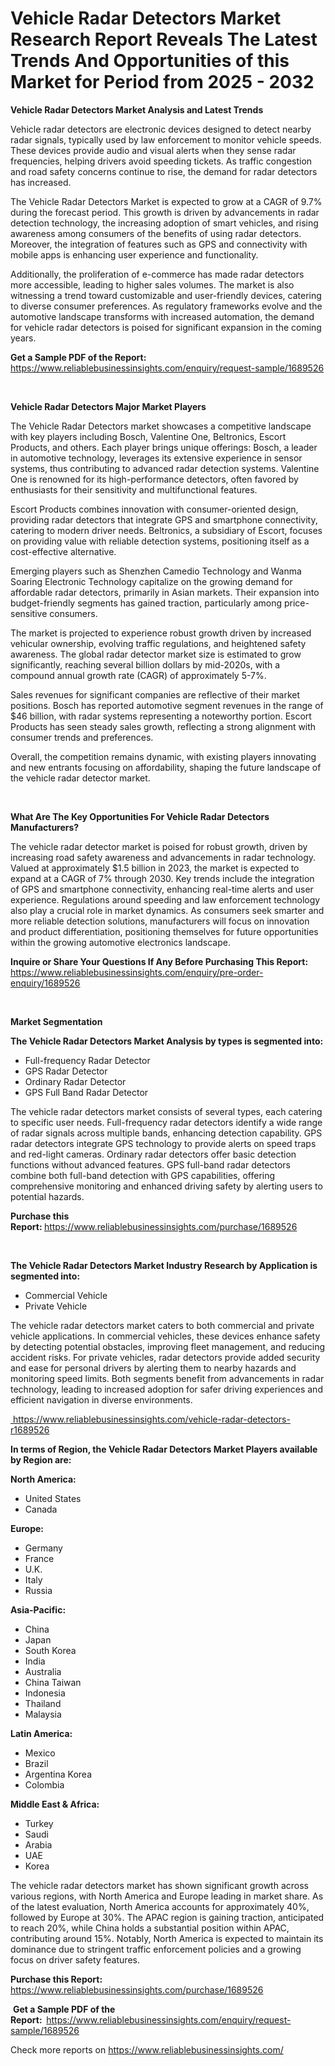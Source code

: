 <p><h1>Vehicle Radar Detectors Market Research Report Reveals The Latest Trends And Opportunities of this Market for Period from 2025 - 2032</h1></p><p><strong>Vehicle Radar Detectors Market Analysis and Latest Trends</strong></p>
<p><p>Vehicle radar detectors are electronic devices designed to detect nearby radar signals, typically used by law enforcement to monitor vehicle speeds. These devices provide audio and visual alerts when they sense radar frequencies, helping drivers avoid speeding tickets. As traffic congestion and road safety concerns continue to rise, the demand for radar detectors has increased.</p><p>The Vehicle Radar Detectors Market is expected to grow at a CAGR of 9.7% during the forecast period. This growth is driven by advancements in radar detection technology, the increasing adoption of smart vehicles, and rising awareness among consumers of the benefits of using radar detectors. Moreover, the integration of features such as GPS and connectivity with mobile apps is enhancing user experience and functionality. </p><p>Additionally, the proliferation of e-commerce has made radar detectors more accessible, leading to higher sales volumes. The market is also witnessing a trend toward customizable and user-friendly devices, catering to diverse consumer preferences. As regulatory frameworks evolve and the automotive landscape transforms with increased automation, the demand for vehicle radar detectors is poised for significant expansion in the coming years.</p></p>
<p><strong>Get a Sample PDF of the Report:&nbsp;</strong> <a href="https://www.reliablebusinessinsights.com/enquiry/request-sample/1689526?utm_campaign=101&utm_medium=2&utm_source=Github&utm_content=ia&utm_term=07012025&utm_id=vehicle-radar-detectors">https://www.reliablebusinessinsights.com/enquiry/request-sample/1689526</a></p>
<p>&nbsp;</p>
<p><strong>Vehicle Radar Detectors Major Market Players</strong></p>
<p><p>The Vehicle Radar Detectors market showcases a competitive landscape with key players including Bosch, Valentine One, Beltronics, Escort Products, and others. Each player brings unique offerings: Bosch, a leader in automotive technology, leverages its extensive experience in sensor systems, thus contributing to advanced radar detection systems. Valentine One is renowned for its high-performance detectors, often favored by enthusiasts for their sensitivity and multifunctional features.</p><p>Escort Products combines innovation with consumer-oriented design, providing radar detectors that integrate GPS and smartphone connectivity, catering to modern driver needs. Beltronics, a subsidiary of Escort, focuses on providing value with reliable detection systems, positioning itself as a cost-effective alternative.</p><p>Emerging players such as Shenzhen Camedio Technology and Wanma Soaring Electronic Technology capitalize on the growing demand for affordable radar detectors, primarily in Asian markets. Their expansion into budget-friendly segments has gained traction, particularly among price-sensitive consumers.</p><p>The market is projected to experience robust growth driven by increased vehicular ownership, evolving traffic regulations, and heightened safety awareness. The global radar detector market size is estimated to grow significantly, reaching several billion dollars by mid-2020s, with a compound annual growth rate (CAGR) of approximately 5-7%.</p><p>Sales revenues for significant companies are reflective of their market positions. Bosch has reported automotive segment revenues in the range of $46 billion, with radar systems representing a noteworthy portion. Escort Products has seen steady sales growth, reflecting a strong alignment with consumer trends and preferences.</p><p>Overall, the competition remains dynamic, with existing players innovating and new entrants focusing on affordability, shaping the future landscape of the vehicle radar detector market.</p></p>
<p>&nbsp;</p>
<p><strong>What Are The Key Opportunities For Vehicle Radar Detectors Manufacturers?</strong></p>
<p><p>The vehicle radar detector market is poised for robust growth, driven by increasing road safety awareness and advancements in radar technology. Valued at approximately $1.5 billion in 2023, the market is expected to expand at a CAGR of 7% through 2030. Key trends include the integration of GPS and smartphone connectivity, enhancing real-time alerts and user experience. Regulations around speeding and law enforcement technology also play a crucial role in market dynamics. As consumers seek smarter and more reliable detection solutions, manufacturers will focus on innovation and product differentiation, positioning themselves for future opportunities within the growing automotive electronics landscape.</p></p>
<p><strong>Inquire or Share Your Questions If Any Before Purchasing This Report:</strong> <a href="https://www.reliablebusinessinsights.com/enquiry/pre-order-enquiry/1689526?utm_campaign=101&utm_medium=2&utm_source=Github&utm_content=ia&utm_term=07012025&utm_id=vehicle-radar-detectors">https://www.reliablebusinessinsights.com/enquiry/pre-order-enquiry/1689526</a></p>
<p>&nbsp;</p>
<p><strong>Market Segmentation</strong></p>
<p><strong>The Vehicle Radar Detectors Market Analysis by types is segmented into:</strong></p>
<p><ul><li>Full-frequency Radar Detector</li><li>GPS Radar Detector</li><li>Ordinary Radar Detector</li><li>GPS Full Band Radar Detector</li></ul></p>
<p><p>The vehicle radar detectors market consists of several types, each catering to specific user needs. Full-frequency radar detectors identify a wide range of radar signals across multiple bands, enhancing detection capability. GPS radar detectors integrate GPS technology to provide alerts on speed traps and red-light cameras. Ordinary radar detectors offer basic detection functions without advanced features. GPS full-band radar detectors combine both full-band detection with GPS capabilities, offering comprehensive monitoring and enhanced driving safety by alerting users to potential hazards.</p></p>
<p><strong>Purchase this Report:&nbsp;</strong><a href="https://www.reliablebusinessinsights.com/purchase/1689526?utm_campaign=101&utm_medium=2&utm_source=Github&utm_content=ia&utm_term=07012025&utm_id=vehicle-radar-detectors">https://www.reliablebusinessinsights.com/purchase/1689526</a></p>
<p>&nbsp;</p>
<p><strong>The Vehicle Radar Detectors Market Industry Research by Application is segmented into:</strong></p>
<p><ul><li>Commercial Vehicle</li><li>Private Vehicle</li></ul></p>
<p><p>The vehicle radar detectors market caters to both commercial and private vehicle applications. In commercial vehicles, these devices enhance safety by detecting potential obstacles, improving fleet management, and reducing accident risks. For private vehicles, radar detectors provide added security and ease for personal drivers by alerting them to nearby hazards and monitoring speed limits. Both segments benefit from advancements in radar technology, leading to increased adoption for safer driving experiences and efficient navigation in diverse environments.</p></p>
<p><a href="https://www.reliablebusinessinsights.com/vehicle-radar-detectors-r1689526?utm_campaign=101&utm_medium=2&utm_source=Github&utm_content=ia&utm_term=07012025&utm_id=vehicle-radar-detectors">&nbsp;https://www.reliablebusinessinsights.com/vehicle-radar-detectors-r1689526</a></p>
<p><strong>In terms of Region, the Vehicle Radar Detectors Market Players available by Region are:</strong></p>
<p>
    <p> <strong> North America: </strong>
        <ul>
            <li>United States</li>
            <li>Canada</li>
        </ul>
        </p> 
    <p> <strong> Europe: </strong>
        <ul>
            <li>Germany</li>
            <li>France</li>
            <li>U.K.</li>
            <li>Italy</li>
            <li>Russia</li>
        </ul>
        </p> 
    <p> <strong> Asia-Pacific: </strong>
        <ul>
            <li>China</li>
            <li>Japan</li>
            <li>South Korea</li>
            <li>India</li>
            <li>Australia</li>
            <li>China Taiwan</li>
            <li>Indonesia</li>
            <li>Thailand</li>
            <li>Malaysia</li>
        </ul>
        </p> 
    <p> <strong> Latin America: </strong>
        <ul>
            <li>Mexico</li>
            <li>Brazil</li>
            <li>Argentina Korea</li>
            <li>Colombia</li>
        </ul>
        </p> 
    <p> <strong> Middle East & Africa: </strong>
        <ul>
            <li>Turkey</li>
            <li>Saudi</li>
            <li>Arabia</li>
            <li>UAE</li>
            <li>Korea</li>
        </ul>
    </p>
    </p>
<p><p>The vehicle radar detectors market has shown significant growth across various regions, with North America and Europe leading in market share. As of the latest evaluation, North America accounts for approximately 40%, followed by Europe at 30%. The APAC region is gaining traction, anticipated to reach 20%, while China holds a substantial position within APAC, contributing around 15%. Notably, North America is expected to maintain its dominance due to stringent traffic enforcement policies and a growing focus on driver safety features.</p></p>
<p><strong>Purchase this Report: </strong><a href="https://www.reliablebusinessinsights.com/purchase/1689526?utm_campaign=101&utm_medium=2&utm_source=Github&utm_content=ia&utm_term=07012025&utm_id=vehicle-radar-detectors">https://www.reliablebusinessinsights.com/purchase/1689526</a></p>
<p>&nbsp;<strong>Get a Sample PDF of the Report:&nbsp;&nbsp;</strong><a href="https://www.reliablebusinessinsights.com/enquiry/request-sample/1689526?utm_campaign=101&utm_medium=2&utm_source=Github&utm_content=ia&utm_term=07012025&utm_id=vehicle-radar-detectors">https://www.reliablebusinessinsights.com/enquiry/request-sample/1689526</a></p>
<p><strong></strong></p>
<p>Check more reports on <a href="https://www.reliablebusinessinsights.com/?utm_campaign=101&utm_medium=2&utm_source=Github&utm_content=ia&utm_term=07012025&utm_id=vehicle-radar-detectors">https://www.reliablebusinessinsights.com/</a></p>